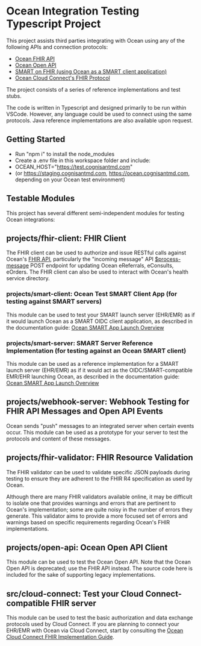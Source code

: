 # Ocean Integration Testing Typescript Project

This project assists third parties integrating with Ocean using any of the following APIs and connection protocols:

- [Ocean FHIR API](https://ocean.cognisantmd.com/public/fhirApiDocs.html)
- [Ocean Open API](https://ocean.cognisantmd.com/public/apiDocs.html)
- [SMART on FHIR (using Ocean as a SMART client application)](https://support.cognisantmd.com/hc/en-us/articles/360057458272-Ocean-SMART-App-Launch-Overview-SMART-on-FHIR-EHR-Contextual-Launch-)
- [Ocean Cloud Connect's FHIR Protocol](<(https://simplifier.net/ocean-cloud-connect-fhir-implementation-guide)>)

The project consists of a series of reference implementations and test stubs.

The code is written in Typescript and designed primarily to be run within VSCode. However, any language could be used to connect using the same protocols. Java reference implementations are also available upon request.

## Getting Started

- Run "npm i" to install the node_modules
- Create a .env file in this workspace folder and include:
- OCEAN_HOST="https://test.cognisantmd.com"
- (or https://staging.cognisantmd.com, https://ocean.cognisantmd.com, depending on your Ocean test environment)

## Testable Modules

This project has several different semi-independent modules for testing Ocean integrations:

## projects/fhir-client: FHIR Client

The FHIR client can be used to authorize and issue RESTful calls against Ocean's [FHIR API](<[https://](https://ocean.cognisantmd.com/public/fhirApiDocs.html)>), particularly the "incoming message" API [$process-message](https://ocean.cognisantmd.com/public/fhirApiDocs.html#operation/process-messages_1) POST endpoint for updating Ocean eReferrals, eConsults, eOrders. The FHIR client can also be used to interact with Ocean's health service directory.

### projects/smart-client: Ocean Test SMART Client App (for testing against SMART servers)

This module can be used to test your SMART launch server (EHR/EMR) as if it would launch Ocean as a SMART OIDC client application, as described in the documentation guide:
[Ocean SMART App Launch Overview](<[https://](https://support.cognisantmd.com/hc/en-us/articles/360057458272-Ocean-SMART-App-Launch-SMART-on-FHIR-EHR-Contextual-Launch-)>)

### projects/smart-server: SMART Server Reference Implementation (for testing against an Ocean SMART client)

This module can be used as a reference implementation for a SMART launch server (EHR/EMR) as if it would
act as the OIDC/SMART-compatible EMR/EHR launching Ocean, as described in the documentation guide:
[Ocean SMART App Launch Overview](<[https://](https://support.cognisantmd.com/hc/en-us/articles/360057458272-Ocean-SMART-App-Launch-SMART-on-FHIR-EHR-Contextual-Launch-)>)

## projects/webhook-server: Webhook Testing for FHIR API Messages and Open API Events

Ocean sends "push" messages to an integrated server when certain events occur. This module can be used as a prototype for your server to test the protocols and content of these messages.

## projects/fhir-validator: FHIR Resource Validation

The FHIR validator can be used to validate specific JSON payloads during testing to ensure they are adherent to the FHIR R4 specification as used by Ocean.

Although there are many FHIR validators available online, it may be difficult to isolate one that provides warnings and errors that are pertinent to Ocean's implementation; some are quite noisy in the number of errors they generate. This validator aims to provide a more focused set of errors and warnings based on specific requirements regarding Ocean's FHIR implementations.

## projects/open-api: Ocean Open API Client

This module can be used to test the Ocean Open API. Note that the Ocean Open API is deprecated; use the FHIR API instead. The source code here is included for the sake of supporting legacy implementations.

## src/cloud-connect: Test your Cloud Connect-compatible FHIR server

This module can be used to test the basic authorization and data exchange protocols used by Cloud Connect. If you are planning to connect your EHR/EMR with Ocean via Cloud Connect, start by consulting the [Ocean Cloud Connect FHIR Implementation Guide](https://simplifier.net/ocean-cloud-connect-fhir-implementation-guide).
